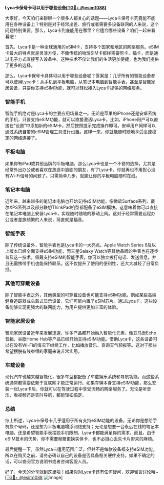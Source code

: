 **Lyca卡保号卡可以用于哪些设备[[TG💪+ @esim1088](https://t.me/s/esim1088)]**

大家好，今天咱们来聊聊一个很多人都关心的话题——Lyca卡保号卡究竟能不能用在各种设备上？特别是对于经常出差、旅行或者需要多设备联网的人来说，这个问题特别重要。那么，Lyca卡到底能用在哪里？它适合哪些设备？咱们一起来看看吧！

首先，Lyca卡是一种全球通用的eSIM卡，支持多个国家和地区的网络服务。eSIM卡最大的特点就是灵活方便，不像传统的物理SIM卡那样需要剪卡、插卡，而是通过电子方式直接写入设备中。这种技术不仅让我们的生活更加便捷，也为我们提供了更多的选择。

那么，Lyca卡保号卡具体可以用于哪些设备呢？答案是：几乎所有的智能设备都可以使用Lyca卡！从手机到平板电脑，从笔记本电脑到智能手表，甚至是智能家居设备，只要你支持eSIM功能，就可以轻松接入Lyca卡提供的网络服务。

### **智能手机**
智能手机绝对是Lyca卡的主要应用场景之一。无论是苹果的iPhone还是安卓系统的手机，只要支持eSIM功能，就可以直接激活Lyca卡。比如，iPhone用户可以直接在“设置”中添加新的eSIM卡，然后按照提示完成操作即可。安卓用户同样可以通过系统自带的eSIM管理工具进行设置。这样一来，你就能随时随地享受高速稳定的网络连接了。

### **平板电脑**
如果你有iPad或其他品牌的平板电脑，那么Lyca卡也是一个不错的选择。尤其是经常外出办公或者喜欢在旅途中追剧的朋友，有了Lyca卡，你就再也不用担心没有Wi-Fi信号的问题了。只需简单几步，就能让你的平板电脑随时在线。

### **笔记本电脑**
近年来，越来越多的笔记本电脑也开始支持eSIM功能。像微软Surface系列、戴尔XPS系列以及部分联想ThinkPad机型都配备了eSIM模块。这意味着你可以直接在笔记本电脑上安装Lyca卡，实现随时随地的移动上网。这对于经常需要远程办公或者差旅频繁的人来说，简直就是福音。

### **智能手表**
除了传统设备外，智能手表也是Lyca卡的一大亮点。Apple Watch Series 6及以上版本已经全面支持eSIM功能，而三星Galaxy Watch等其他品牌的手表也在逐步普及这一技术。佩戴支持eSIM的智能手表，你可以独立拨打电话、发送信息，并且无需携带手机也能保持联系。这不仅提升了使用的便利性，还大大减轻了日常负担。

### **其他可穿戴设备**
除了智能手表之外，其他类型的可穿戴设备也可能支持eSIM功能。例如某些高端健身追踪器或头戴式显示设备，它们可能内置了eSIM芯片。通过Lyca卡，这些设备能够实现更强大的联网能力，为用户提供更加丰富的体验。

### **智能家居设备**
智能家居设备近年来发展迅速，许多产品都开始融入智能化元素。像亚马逊Echo音箱、谷歌Home Hub等产品已经开始支持eSIM功能。借助Lyca卡，这些设备可以在没有Wi-Fi的情况下继续工作，比如播放音乐、查询天气预报等。这对于那些希望摆脱有线束缚的家庭来说非常实用。

### **车载设备**
现代汽车也越来越智能化，很多车型都配备了车载娱乐系统和导航功能。而这些系统通常都需要依赖于互联网才能正常运行。如果车辆本身支持eSIM功能，那么安装一张Lyca卡后，你就可以在驾驶过程中享受流畅的网络服务了。无论是听音乐、看视频还是实时导航，都能轻松搞定。

### **总结**
综上所述，Lyca卡保号卡几乎适用于所有支持eSIM功能的设备。无论你是想给手机换个号码，还是想为平板电脑增添网络支持；无论是想要一台永远在线的笔记本电脑，还是希望智能手表摆脱手机限制，Lyca卡都能满足你的需求。而且，由于eSIM技术的优势，你不需要频繁更换实体卡，也不必担心丢失卡片带来的麻烦。

最后提醒一下，虽然Lyca卡适用范围广泛，但并不是每款设备都支持eSIM功能。所以在购买之前，请务必确认自己的设备是否具备相关硬件支持。如果不确定的话，可以查阅官方说明书或者咨询客服人员。

好了，今天的分享就到这里啦！如果你对Lyca卡还有任何疑问，欢迎留言讨论哦~ [[TG💪+ @esim1088](https://t.me/s/esim1088) ![Image](https://i.postimg.cc/4NQfJmqS/Snipaste-2025-05-13-00-14-12.png)]